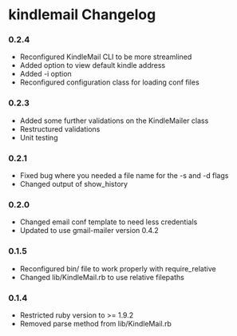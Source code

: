 # kindlemail Changelog

### 0.2.4
* Reconfigured KindleMail CLI to be more streamlined 
* Added option to view default kindle address
* Added -i option
* Reconfigured configuration class for loading conf files

### 0.2.3
* Added some further validations on the KindleMailer class
* Restructured validations
* Unit testing 

### 0.2.1
* Fixed bug where you needed a file name for the -s and -d flags
* Changed output of show_history

### 0.2.0
* Changed email conf template to need less credentials
* Updated to use gmail-mailer version 0.4.2

### 0.1.5
* Reconfigured bin/ file to work properly with require_relative
* Changed lib/KindleMail.rb to use relative filepaths

### 0.1.4
* Restricted ruby version to >= 1.9.2
* Removed parse method from lib/KindleMail.rb


